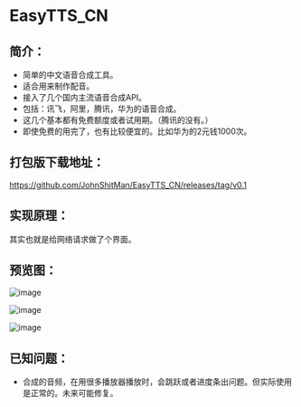 # EasyTTS_CN

## 简介：
- 简单的中文语音合成工具。
- 适合用来制作配音。
- 接入了几个国内主流语音合成API。
- 包括：讯飞，阿里，腾讯，华为的语音合成。
- 这几个基本都有免费额度或者试用期。（腾讯的没有。）
- 即使免费的用完了，也有比较便宜的。比如华为的2元钱1000次。

## 打包版下载地址：
https://github.com/JohnShitMan/EasyTTS_CN/releases/tag/v0.1

## 实现原理：
其实也就是给网络请求做了个界面。

## 预览图：
![image](https://github.com/JohnShitMan/EasyTTS_CN/assets/100079441/62f822db-6494-48a8-98dd-689a77434bf4)

![image](https://github.com/JohnShitMan/EasyTTS_CN/assets/100079441/9f5199c0-414d-4f19-8f5c-62a08733252f)

![image](https://github.com/JohnShitMan/EasyTTS_CN/assets/100079441/efe706d2-512e-4049-929b-14ba107ce9d2)

## 已知问题：
- 合成的音频，在用很多播放器播放时，会跳跃或者进度条出问题。但实际使用是正常的。未来可能修复。
